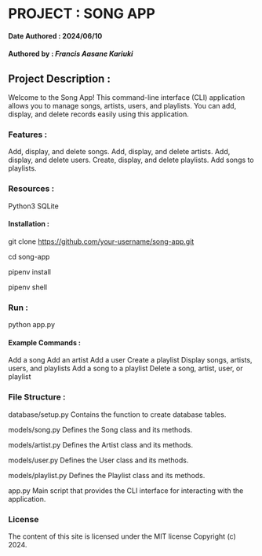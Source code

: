 <!-- # Song-App -->
<!--  -->
# PROJECT : SONG APP

#### Date Authored : 2024/06/10

#### Authored by : *Francis Aasane Kariuki*

## Project Description : 

Welcome to the Song App! This command-line interface (CLI) application allows you to manage songs, artists, users, and playlists. You can add, display, and delete records easily using this application.

### Features :

Add, display, and delete songs.
Add, display, and delete artists.
Add, display, and delete users.
Create, display, and delete playlists.
Add songs to playlists.

### Resources :

Python3
SQLite

#### Installation :

git clone https://github.com/your-username/song-app.git

cd song-app

pipenv install 

pipenv shell

### Run :

python app.py

#### Example Commands :

Add a song
Add an artist
Add a user
Create a playlist
Display songs, artists, users, and playlists
Add a song to a playlist
Delete a song, artist, user, or playlist

### File Structure :

database/setup.py
Contains the function to create database tables.

models/song.py
Defines the Song class and its methods.

models/artist.py
Defines the Artist class and its methods.

models/user.py
Defines the User class and its methods.

models/playlist.py
Defines the Playlist class and its methods.

app.py
Main script that provides the CLI interface for interacting with the application.

### License
The content of this site is licensed under the MIT license
Copyright (c) 2024.




